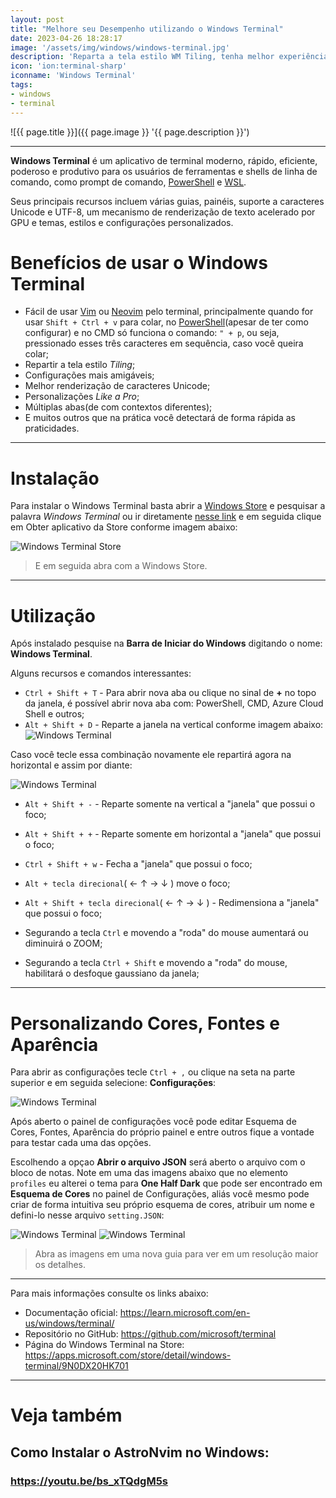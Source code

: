 ```yaml
---
layout: post
title: "Melhore seu Desempenho utilizando o Windows Terminal"
date: 2023-04-26 18:28:17
image: '/assets/img/windows/windows-terminal.jpg'
description: 'Reparta a tela estilo WM Tiling, tenha melhor experiência ao usar o Vim/Neovim e desfrute de um visual altamente customizável!'
icon: 'ion:terminal-sharp'
iconname: 'Windows Terminal'
tags:
- windows
- terminal
---
```


![{{ page.title }}]({{ page.image }} '{{ page.description }}')

---

**Windows Terminal** é um aplicativo de terminal moderno, rápido, eficiente, poderoso e produtivo para os usuários de ferramentas e shells de linha de comando, como prompt de comando, [PowerShell](https://terminalroot.com.br/tags#powershell) e [WSL](https://terminalroot.com.br/tags#windows). 

Seus principais recursos incluem várias guias, painéis, suporte a caracteres Unicode e UTF-8, um mecanismo de renderização de texto acelerado por GPU e temas, estilos e configurações personalizados.

# Benefícios de usar o Windows Terminal
+ Fácil de usar [Vim](https://terminalroot.com.br/vim) ou [Neovim](https://terminalroot.com.br/tags#neovim) pelo terminal, principalmente quando for usar `Shift + Ctrl + v` para colar, no [PowerShell](https://terminalroot.com.br/tags#powershell)(apesar de ter como configurar) e no CMD só funciona o comando: `" + p`, ou seja, pressionado esses três caracteres em sequência, caso você queira colar;
+ Repartir a tela estilo *Tiling*;
+ Configurações mais amigáveis;
+ Melhor renderização de caracteres Unicode;
+ Personalizações *Like a Pro*;
+ Múltiplas abas(de com contextos diferentes);
+ E muitos outros que na prática você detectará de forma rápida as praticidades.

---

# Instalação
Para instalar o Windows Terminal basta abrir a [Windows Store](https://apps.microsoft.com/store/detail/windows-terminal/9N0DX20HK701?hl=pt-br&gl=br) e pesquisar a palavra *Windows Terminal* ou ir diretamente [nesse link](https://apps.microsoft.com/store/detail/windows-terminal/9N0DX20HK701?hl=pt-br&gl=br) e em seguida clique em <a class="btn btn-primary">Obter aplicativo da Store</a> conforme imagem abaixo:

![Windows Terminal Store](/assets/img/windows/win-terminal-store.jpg) 
> E em seguida abra com a Windows Store.

---

# Utilização
Após instalado pesquise na **Barra de Iniciar do Windows** digitando o nome: **Windows Terminal**.

Alguns recursos e comandos interessantes:
+ `Ctrl + Shift + T` - Para abrir nova aba ou clique no sinal de **+** no topo da janela, é possível abrir nova aba com: PowerShell, CMD, Azure Cloud Shell e outros;
+ `Alt + Shift + D` - Reparte a janela na vertical conforme imagem abaixo:
![Windows Terminal](/assets/img/windows/win-terminal-cut-vert.jpg) 

Caso você tecle essa combinação novamente ele repartirá agora na horizontal e assim por diante:

![Windows Terminal](/assets/img/windows/win-terminal-cut-vert-hor.jpg) 

+ `Alt + Shift + -` - Reparte somente na vertical a "janela" que possui o foco;

+ `Alt + Shift + +` - Reparte somente em horizontal a "janela" que possui o foco;

+ `Ctrl + Shift + w` - Fecha a "janela" que possui o foco;

+ `Alt + tecla direcional`( ← ↑ → ↓ ) move o foco;
+ `Alt + Shift + tecla direcional`( ← ↑ → ↓ ) - Redimensiona a "janela" que possui o foco;

+ Segurando a tecla `Ctrl` e movendo a "roda" do mouse aumentará ou diminuirá o ZOOM;

+ Segurando a tecla `Ctrl + Shift` e movendo a "roda" do mouse, habilitará o desfoque gaussiano da janela;

---

# Personalizando Cores, Fontes e Aparência
Para abrir as configurações tecle `Ctrl + ,` ou clique na seta na parte superior e em seguida selecione: **Configurações**:

![Windows Terminal](/assets/img/windows/win-terminal-configuration.jpg) 

Após aberto o painel de configurações você pode editar Esquema de Cores, Fontes, Aparência do próprio painel e entre outros fique a vontade para testar cada uma das opções.

Escolhendo a opçao **Abrir o arquivo JSON** será aberto o arquivo com o bloco de notas. Note em uma das imagens abaixo que no elemento `profiles` eu alterei o tema para **One Half Dark** que pode ser encontrado em **Esquema de Cores** no painel de Configurações, aliás você mesmo pode criar de forma intuitiva seu próprio esquema de cores, atribuir um nome e defini-lo nesse arquivo `setting.JSON`:

![Windows Terminal](/assets/img/windows/win-terminal-painel-configuracoes.jpg) 
![Windows Terminal](/assets/img/windows/win-terminal-file-json.jpg) 
> Abra as imagens em uma nova guia para ver em um resolução maior os detalhes.

---

Para mais informações consulte os links abaixo:
+ Documentação oficial: <https://learn.microsoft.com/en-us/windows/terminal/>
+ Repositório no GitHub: <https://github.com/microsoft/terminal>
+ Página do Windows Terminal na Store: <https://apps.microsoft.com/store/detail/windows-terminal/9N0DX20HK701>

---

# Veja também
## Como Instalar o AstroNvim no Windows:
### <https://youtu.be/bs_xTQdgM5s>

<!--+ Customizações avançadas: <https://medium.com/@dorlugasigal/how-to-set-up-your-powershell-f004c90bbafb>-->

